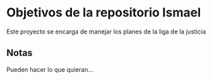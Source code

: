 # Objetivos de la repositorio Ismael

Este proyecto se encarga de manejar los planes de la liga de la justicia


## Notas
Pueden hacer lo que quieran...

